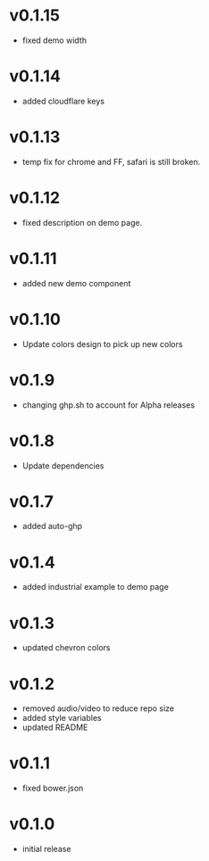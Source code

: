 v0.1.15
==================
* fixed demo width

v0.1.14
==================
* added cloudflare keys

v0.1.13
==================
* temp fix for chrome and FF, safari is still broken.

v0.1.12
==================
* fixed description on demo page.

v0.1.11
==================
* added new demo component

v0.1.10
==================
* Update colors design to pick up new colors

v0.1.9
==================
* changing ghp.sh to account for Alpha releases

v0.1.8
==================
* Update dependencies

v0.1.7
==================
* added auto-ghp

v0.1.4
==================
* added industrial example to demo page

v0.1.3
==================
* updated chevron colors

v0.1.2
==================
* removed audio/video to reduce repo size
* added style variables
* updated README

v0.1.1
==================
* fixed bower.json

v0.1.0
==================
* initial release

